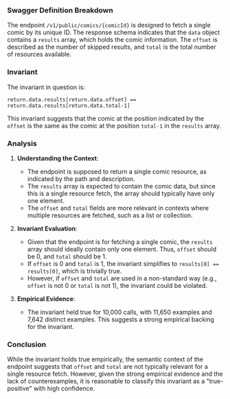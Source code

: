 ### Swagger Definition Breakdown

The endpoint `/v1/public/comics/{comicId}` is designed to fetch a single comic by its unique ID. The response schema indicates that the `data` object contains a `results` array, which holds the comic information. The `offset` is described as the number of skipped results, and `total` is the total number of resources available.

### Invariant

The invariant in question is:

`return.data.results[return.data.offset] == return.data.results[return.data.total-1]`

This invariant suggests that the comic at the position indicated by the `offset` is the same as the comic at the position `total-1` in the `results` array.

### Analysis

1. **Understanding the Context**:
   - The endpoint is supposed to return a single comic resource, as indicated by the path and description.
   - The `results` array is expected to contain the comic data, but since this is a single resource fetch, the array should typically have only one element.
   - The `offset` and `total` fields are more relevant in contexts where multiple resources are fetched, such as a list or collection.

2. **Invariant Evaluation**:
   - Given that the endpoint is for fetching a single comic, the `results` array should ideally contain only one element. Thus, `offset` should be 0, and `total` should be 1.
   - If `offset` is 0 and `total` is 1, the invariant simplifies to `results[0] == results[0]`, which is trivially true.
   - However, if `offset` and `total` are used in a non-standard way (e.g., `offset` is not 0 or `total` is not 1), the invariant could be violated.

3. **Empirical Evidence**:
   - The invariant held true for 10,000 calls, with 11,650 examples and 7,642 distinct examples. This suggests a strong empirical backing for the invariant.

### Conclusion

While the invariant holds true empirically, the semantic context of the endpoint suggests that `offset` and `total` are not typically relevant for a single resource fetch. However, given the strong empirical evidence and the lack of counterexamples, it is reasonable to classify this invariant as a "true-positive" with high confidence.
